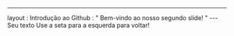 ---
 layout : Introdução ao Github
 : " Bem-vindo ao nosso segundo slide! " 
--- Seu texto Use a seta para a esquerda para voltar!
